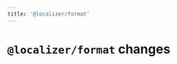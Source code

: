 ```yaml
---
title: '@localizer/format'
---
```


# `@localizer/format` changes

<!--@include: ../../../packages/format/CHANGELOG.md-->
